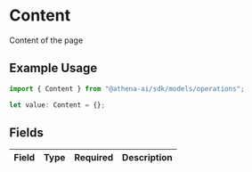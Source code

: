 # Content

Content of the page

## Example Usage

```typescript
import { Content } from "@athena-ai/sdk/models/operations";

let value: Content = {};
```

## Fields

| Field       | Type        | Required    | Description |
| ----------- | ----------- | ----------- | ----------- |